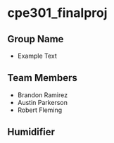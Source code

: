 # cpe301_finalproj

## Group Name

- Example Text

## Team Members

- Brandon Ramirez
- Austin Parkerson
- Robert Fleming

## Humidifier
